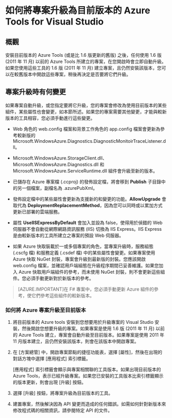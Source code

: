 <properties
   pageTitle="如何將專案升級為目前版本的 Azure Tools | Microsoft Azure"
   description="了解如何在 Visual Studio 中將 Azure 專案升級至目前版本的 Azure Tools"
   services="visual-studio-online"
   documentationCenter="na"
   authors="TomArcher"
   manager="douge"
   editor="" />
<tags
   ms.service="multiple"
   ms.devlang="dotnet"
   ms.topic="article"
   ms.tgt_pltfrm="na"
   ms.workload="multiple"
   ms.date="09/28/2015"
   ms.author="tarcher" />

# 如何將專案升級為目前版本的 Azure Tools for Visual Studio

## 概觀

安裝目前版本的 Azure Tools (或是比 1.6 版更新的舊版) 之後，任何使用 1.6 版 (2011 年 11 月) 以前的 Azure Tools 所建立的專案，在您開啟時會立即自動升級。如果您使用這些工具的 1.6 版 (2011 年 11 月) 建立專案，且仍然安裝該版本，您可以在較舊版本中開啟這些專案，稍後再決定是否要將它們升級。

## 專案升級時有何變更

如果專案自動升級，或您指定要將它升級，您的專案會修改為使用目前版本的某些組件，某些屬性也會變更，如本節所述。如果您的專案需要其他變更，才能與較新版本的工具相容，您必須手動進行這些變更。

- Web 角色的 web.config 檔案和背景工作角色的 app.config 檔案會更新為參考較新版的 Microsoft.WindowsAzure.Diagnostics.DiagnosticMonitoirTraceListener.dll。

- Microsoft.WindowsAzure.StorageClient.dll、Microsoft.WindowsAzure.Diagnostics.dll 和 Microsoft.WindowsAzure.ServiceRuntime.dll 組件會升級至新的版本。

- 已儲存在 Azure 專案檔 (.ccproj) 的發佈設定檔，將會移到 **Publish** 子目錄中的另一個檔案，副檔名為 .azurePubXml。

- 發佈設定檔中的某些屬性會更新為支援新的和變更的功能。**AllowUpgrade** 會取代為 **DeploymentReplacementMethod**，因為您可以同時或以累加方式更新已部署的雲端服務。

- 屬性 **UseIISExpressByDefault** 會加入並設為 false，使得用於偵錯的 Web 伺服器不會自動從網際網路資訊服務 (IIS) 切換為 IIS Express。IIS Express 是由較新版本的工具所建立之專案的預設 Web 伺服器。

- 如果 Azure 快取裝載於一或多個專案的角色，當專案升級時，服務組態 (.cscfg 檔) 和服務定義 (.csdef 檔) 中的某些屬性會變更。如果專案使用 Azure 快取 NuGet 封裝，專案會升級到最新版的封裝。您應該開啟 web.config 檔案，並確認用戶端組態在升級程序期間已妥善維護。如果您加入 Azure 快取用戶端組件的參考，而未使用 NuGet 封裝，則不會更新這些組件。您必須手動更新對於新版本的參考。

>[AZURE.IMPORTANT]在 F# 專案中，您必須手動更新 Azure 組件的參考，使它們參考這些組件的較新版本。

### 如何將 Azure 專案升級至目前版本

1. 將目前版本的 Azure tools 安裝到您想要用於升級專案的 Visual Studio 安裝，然後開啟您想要升級的專案。如果專案是使用 1.6 版 (2011 年 11 月) 以前的 Azure Tools 建立，專案會自動升級至目前版本。如果專案是使用 2011 年 11 月版本建立，且仍然安裝該版本，則會在該版本中開啟專案。

1. 在 [方案總管] 中，開啟專案節點的捷徑功能表，選擇 [屬性]，然後在出現的對話方塊中選擇 [應用程式] 索引標籤。

    [應用程式] 索引標籤會顯示與專案相關聯的工具版本。如果出現目前版本的 Azure Tools，表示已經升級專案。如果您已安裝的工具版本比索引標籤顯示的版本更新，則會出現 [升級] 按鈕。

1. 選擇 [升級] 按鈕，將專案升級為目前版本的工具。

1. 建置專案，然後解決因為 API 變更而造成的任何錯誤。如需如何針對新版本來修改程式碼的相關資訊，請參閱特定 API 的文件。

<!---HONumber=AcomDC_1217_2015-->